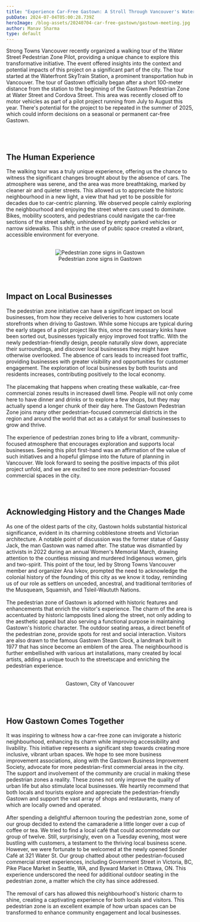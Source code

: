 ```yaml
---
title: "Experience Car-Free Gastown: A Stroll Through Vancouver's Water Street Pedestrian Zone"
pubDate: 2024-07-04T05:00:28.739Z
heroImage: /blog-assets/20240704-car-free-gastown/gastown-meeting.jpg
author: Manav Sharma
type: default
---
```


Strong Towns Vancouver recently organized a walking tour of the Water Street Pedestrian Zone Pilot, providing a unique chance to explore this transformative initiative. The event offered insights into the context and potential impacts of this project on a significant part of the city. The tour started at the Waterfront SkyTrain Station, a prominent transportation hub in Vancouver. The tour of Gastown officially began after a short 100-meter distance from the station to the beginning of the Gastown Pedestrian Zone at Water Street and Cordova Street. This area was recently closed off to motor vehicles as part of a pilot project running from July to August this year. There's potential for the project to be repeated in the summer of 2025, which could inform decisions on a seasonal or permanent car-free Gastown.

<br/>
<br/>

## The Human Experience

The walking tour was a truly unique experience, offering us the chance to witness the significant changes brought about by the absence of cars. The atmosphere was serene, and the area was more breathtaking, marked by cleaner air and quieter streets. This allowed us to appreciate the historic neighbourhood in a new light, a view that had yet to be possible for decades due to car-centric planning. We observed people calmly exploring the neighbourhood and enjoying the street where cars used to dominate. Bikes, mobility scooters, and pedestrians could navigate the car-free sections of the street safely, unhindered by empty parked vehicles or narrow sidewalks. This shift in the use of public space created a vibrant, accessible environment for everyone.

<br/>
<center><img class="max-w-3xl" src="/blog-assets/20240704-car-free-gastown/1.jpeg" alt="Pedestrian zone signs in Gastown"></center>
<center>Pedestrian zone signs in Gastown</center><br/>

<br/>
<br/>

## Impact on Local Businesses

The pedestrian zone initiative can have a significant impact on local businesses, from how they receive deliveries to how customers locate storefronts when driving to Gastown. While some hiccups are typical during the early stages of a pilot project like this, once the necessary kinks have been sorted out, businesses typically enjoy improved foot traffic. With the newly pedestrian-friendly design, people naturally slow down, appreciate their surroundings, and discover local businesses they might have otherwise overlooked. The absence of cars leads to increased foot traffic, providing businesses with greater visibility and opportunities for customer engagement. The exploration of local businesses by both tourists and residents increases, contributing positively to the local economy.
<br/><br/>
The placemaking that happens when creating these walkable, car-free commercial zones results in increased dwell time. People will not only come here to have dinner and drinks or to explore a few shops, but they may actually spend a longer chunk of their day here. The Gastown Pedestrian Zone joins many other pedestrian-focused commercial districts in the region and around the world that act as a catalyst for small businesses to grow and thrive.
<br/><br/>
The experience of pedestrian zones bring to life a vibrant, community-focused atmosphere that encourages exploration and supports local businesses. Seeing this pilot first-hand was an affirmation of the value of such initiatives and a hopeful glimpse into the future of planning in Vancouver. We look forward to seeing the positive impacts of this pilot project unfold, and we are excited to see more pedestrian-focused commercial spaces in the city.

<br/>
<br/>

## Acknowledging History and the Changes Made

As one of the oldest parts of the city, Gastown holds substantial historical significance, evident in its charming cobblestone streets and Victorian architecture. A notable point of discussion was the former statue of Gassy Jack, the man Gastown was named after. The statue was dismantled by activists in 2022 during an annual Women's Memorial March, drawing attention to the countless missing and murdered Indigenous women, girls and two-spirit. This point of the tour, led by Strong Towns Vancouver member and organizer Ana Ivkov, prompted the need to acknowledge the colonial history of the founding of this city as we know it today, reminding us of our role as settlers on unceded, ancestral, and traditional territories of the Musqueam, Squamish, and Tsleil-Waututh Nations.
<br/><br/>
The pedestrian zone of Gastown is adorned with historic features and enhancements that enrich the visitor's experience. The charm of the area is accentuated by historic lampposts lined along the street, not only adding to the aesthetic appeal but also serving a functional purpose in maintaining Gastown's historic character. The outdoor seating areas, a direct benefit of the pedestrian zone, provide spots for rest and social interaction. Visitors are also drawn to the famous Gastown Steam Clock, a landmark built in 1977 that has since become an emblem of the area. The neighbourhood is further embellished with various art installations, many created by local artists, adding a unique touch to the streetscape and enriching the pedestrian experience.

<br/>
<center><img class="max-w-3xl" src="/blog-assets/20240704-car-free-gastown/2.png" alt=""></center>
<center>Gastown, City of Vancouver</center><br/>

<br/>
<br/>

## How Gastown Comes Together

It was inspiring to witness how a car-free zone can invigorate a historic neighbourhood, enhancing its charm while improving accessibility and livability. This initiative represents a significant step towards creating more inclusive, vibrant urban spaces. We hope to see more business improvement associations, along with the Gastown Business Improvement Society, advocate for more pedestrian-first commercial areas in the city. The support and involvement of the community are crucial in making these pedestrian zones a reality. These zones not only improve the quality of urban life but also stimulate local businesses. We heartily recommend that both locals and tourists explore and appreciate the pedestrian-friendly Gastown and support the vast array of shops and restaurants, many of which are locally owned and operated.
<br/><br/>
After spending a delightful afternoon touring the pedestrian zone, some of our group decided to extend the camaraderie a little longer over a cup of coffee or tea. We tried to find a local café that could accommodate our group of twelve. Still, surprisingly, even on a Tuesday evening, most were bustling with customers, a testament to the thriving local business scene. However, we were fortunate to be welcomed at the newly opened Sonder Café at 321 Water St. Our group chatted about other pedestrian-focused commercial street experiences, including Government Street in Victoria, BC, Pike Place Market in Seattle, WA, and Byward Market in Ottawa, ON. This experience underscored the need for additional outdoor seating in the pedestrian zone, a matter which the city has since addressed.
<br/><br/>
The removal of cars has allowed this neighbourhood's historic charm to shine, creating a captivating experience for both locals and visitors. This pedestrian zone is an excellent example of how urban spaces can be transformed to enhance community engagement and local businesses.

<br/>

